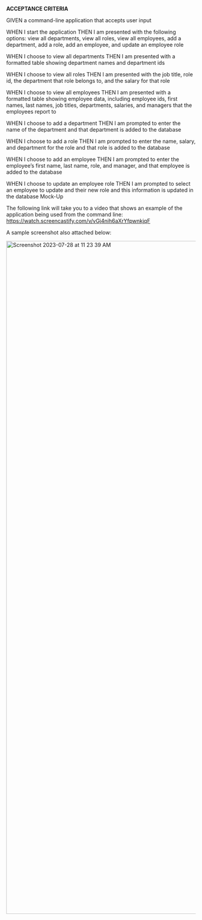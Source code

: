 **ACCEPTANCE CRITERIA**

GIVEN a command-line application that accepts user input

WHEN I start the application
THEN I am presented with the following options: view all departments, view all roles, view all employees, add a department, add a role, add an employee, and update an employee role

WHEN I choose to view all departments
THEN I am presented with a formatted table showing department names and department ids

WHEN I choose to view all roles
THEN I am presented with the job title, role id, the department that role belongs to, and the salary for that role

WHEN I choose to view all employees
THEN I am presented with a formatted table showing employee data, including employee ids, first names, last names, job titles, departments, salaries, and managers that the employees report to

WHEN I choose to add a department
THEN I am prompted to enter the name of the department and that department is added to the database

WHEN I choose to add a role
THEN I am prompted to enter the name, salary, and department for the role and that role is added to the database

WHEN I choose to add an employee
THEN I am prompted to enter the employee’s first name, last name, role, and manager, and that employee is added to the database

WHEN I choose to update an employee role
THEN I am prompted to select an employee to update and their new role and this information is updated in the database
Mock-Up

The following link will take you to a video that shows an example of the application being used from the command line:
https://watch.screencastify.com/v/vGj4nih6aXrYfpwnkjqF


A sample screenshot also attached below:

<img width="1792" alt="Screenshot 2023-07-28 at 11 23 39 AM" src="https://github.com/lanreabu77/Employee-Tracker-Challenge/assets/83088748/b82dfc9b-db86-4b37-89d8-788ddd9e1aa5">

